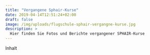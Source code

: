 ```yaml
---
title: "Vergangene Sphair-Kurse"
date: 2019-04-14T12:51:24+02:00
draft: false
image: /img/uploads/flugschule-sphair-vergangne-kurse.jpg
description: >
  Hier finden Sie Fotos und Berichte vergangener SPHAIR-Kurse
---
```

Inhalt